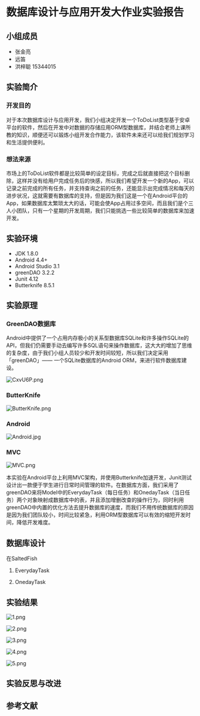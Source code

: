 # 数据库设计与应用开发大作业实验报告

## 小组成员

 - 张金亮
 - 远笛     
 - 洪梓聪   15344015

## 实验简介

### 开发目的

对于本次数据库设计与应用开发，我们小组决定开发一个ToDoList类型基于安卓平台的软件，然后在开发中对数据的存储应用ORM型数据库，并结合老师上课所教的知识，顺便还可以锻炼小组开发合作能力，该软件未来还可以给我们规划学习和生活提供便利。

### 想法来源

市场上的ToDoList软件都是比较简单的设定目标，完成之后就直接把这个目标删除，这样并没有给用户完成任务后的快感，所以我们希望开发一个新的App，可以记录之前完成的所有任务，并支持查询之前的任务，还能显示出完成情况和每天的进步状况，这就需要有数据库的支持，但是因为我们这是一个在Android平台的App，如果数据库太繁琐太大的话，可能会使App占用过多空间，而且我们是个三人小团队，只有一个星期的开发周期，我们只能挑选一些比较简单的数据库来加速开发。

## 实验环境

- JDK 1.8.0
- Android 4.4+
- Android Studio 3.1
- greenDAO 3.2.2
- Junit 4.12
- Butterknife 8.5.1

## 实验原理

### GreenDAO数据库

Android中提供了一个占用内存极小的关系型数据库SQLite和许多操作SQLite的API，但我们仍需要手动去编写许多SQL语句来操作数据库，这大大的增加了思维的复杂度，由于我们小组人员较少和开发时间较短，所以我们决定采用「greenDAO」—— 一个SQLite数据库的Android ORM，来进行软件数据库建设。

![CxvU6P.png](https://s1.ax1x.com/2018/06/19/CxvU6P.png)



### ButterKnife

![ButterKnife.png](./6.png)

### Android

![Android.jpg](./8.jpg)

### MVC

![MVC.png](./7.jpg)

本实验在Android平台上利用MVC架构，并使用Butterknife加速开发，Junit测试设计出一款便于学生进行日常时间管理的软件。在数据库方面，我们采用了greenDAO来将Model中的EverydayTask（每日任务）和OnedayTask（当日任务）两个对象映射成数据库中的表，并且添加增删改查的操作行为，同时利用greenDAO中内置的优化方法去提升数据库的速度，而我们不用传统数据库的原因是因为我们团队较小，时间比较紧急，利用ORM型数据库可以有效的缩短开发时间，降低开发难度。

## 数据库设计

在SaltedFish

1. EverydayTask

2. OnedayTask

## 实验结果

![1.png](./1.png)

![2.png](./2.png)

![3.png](./3.png)

![4.png](./4.png)

![5.png](./5.png)

## 实验反思与改进

## 参考文献